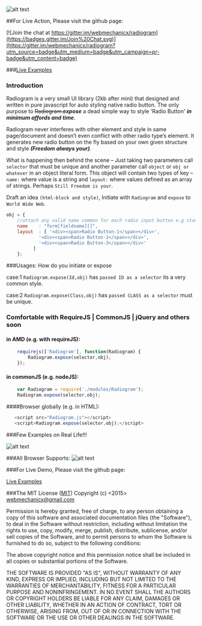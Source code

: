 ![alt text](http://s17.postimg.org/5m4ljet7j/logo_radiogram.png "RadiogramJS official logo")

##For Live Action, Please visit the github page:

[![Join the chat at https://gitter.im/webmechanicx/radiogram](https://badges.gitter.im/Join%20Chat.svg)](https://gitter.im/webmechanicx/radiogram?utm_source=badge&utm_medium=badge&utm_campaign=pr-badge&utm_content=badge)

###<a href="http://webmechanicx.github.io/radiogram/" target="_blank">Live Examples</a>

### Introduction

Radiogram is a very small UI library (2kb after mini) that designed and written in pure javascript for auto styling native radio button. The only purpose to ~~Radiogram.~~***expose*** a dead simple way to style 'Radio Button' ***in minimum affords and time***.

Radiogram never interferes with other element and style in same page/document and doesn’t even conflict with other radio type’s element.  It generates new radio button on the fly based on your own given structure and style ***(Freedom always your)***.

What is happening then behind the scene – Just taking two parameters call `selector` that must be unique and another parameter call `object` or `obj or whatever` in an object literal form. This object will contain two types of key – `name:` where value is a string and `layout:` where values defined as an array of strings. Perhaps `Still Freedom is your`.

Draft an idea `(html-block and style)`, Initiate with `Radiogram` and `expose` to `World Wide Web`.


```javascript
obj = {
	//attach any valid name common for each radio input button e.g standard or array.
	name	: "form[fieldname][]",
	layout	: [ '<div><span>Radio Button-1</span></div>',
		    '<div><span>Radio Button-2</span></div>',
		    '<div><span>Radio Button-3</span></div>'
		  ]
	};
```
###Usages: How do you initiate or expose

case:1 `Radiogram.expose(Id,obj)` has `passed ID as a selector` its a very common style.

case:2 `Radiogram.expose(Class,obj)` has `passed CLASS as a selector` must be unique.


### Comfortable with RequireJS | CommonJS | jQuery and others soon

#### in AMD (e.g. with requireJS):

```javascript
    requirejs(['Radiogram'], function(Radiogram) {
        Radiogram.expose(selector,obj);
    });
```

#### in commonJS (e.g. nodeJS):

```javascript
    var Radiogram = require('./modules/Radiogram');
    Radiogram.expose(selector,obj);
```
####Browser globally (e.g. in HTML):
    
```javascript
   <script src="Radiogram.js"></script>
   <script>Radiogram.expose(selector,obj);</script>
```
###Few Examples on Real Life!!! 

![alt text](http://s29.postimg.org/pg2cab7vb/screenshots_ui.gif "radio button example")



###All Browser Supports:
![alt text](http://s18.postimg.org/cuyig7ko9/cross_browser_compatible.jpg "Radiogram - cross browser javascript library")

###For Live Demo, Please visit the github page:

<a href="http://webmechanicx.github.io/radiogram/" target="_blank">Live Examples</a>


###The MIT License (<a href="http://opensource.org/licenses/mit-license">MIT</a>)
Copyright (c) <2015> <webmechanicx@gmail.com>

Permission is hereby granted, free of charge, to any person obtaining a copy
of this software and associated documentation files (the "Software"), to deal
in the Software without restriction, including without limitation the rights
to use, copy, modify, merge, publish, distribute, sublicense, and/or sell
copies of the Software, and to permit persons to whom the Software is
furnished to do so, subject to the following conditions:


The above copyright notice and this permission notice shall be included in
all copies or substantial portions of the Software.


THE SOFTWARE IS PROVIDED "AS IS", WITHOUT WARRANTY OF ANY KIND, EXPRESS OR
IMPLIED, INCLUDING BUT NOT LIMITED TO THE WARRANTIES OF MERCHANTABILITY,
FITNESS FOR A PARTICULAR PURPOSE AND NONINFRINGEMENT.  IN NO EVENT SHALL THE
AUTHORS OR COPYRIGHT HOLDERS BE LIABLE FOR ANY CLAIM, DAMAGES OR OTHER
LIABILITY, WHETHER IN AN ACTION OF CONTRACT, TORT OR OTHERWISE, ARISING FROM,
OUT OF OR IN CONNECTION WITH THE SOFTWARE OR THE USE OR OTHER DEALINGS IN
THE SOFTWARE.
